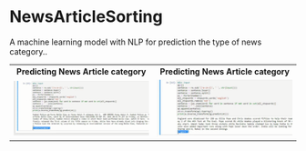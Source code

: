 # NewsArticleSorting
A machine learning model with NLP for prediction the type of news category..



<table>
    <tr>
        <th>Predicting News Article category</th>
        <th>Predicting News Article category</th>
    </tr>
    <tr>
        <td width="50%">
            <a href="https://nlp-3p34g8rtwjkt4nb8yl.web.codequotient.com">
                <img src="https://github.com/vaibhavchopra7/NewsArticleSorting/blob/e70d13eb887894933197871f057895edda525aad/Picture1.png" width="100%">
            </a>
        </td>
        <td width="50%">
            <a href="https://nlp-3p34g8rtwjkt4nb8yl.web.codequotient.com">
                <img src="https://github.com/vaibhavchopra7/NewsArticleSorting/blob/e70d13eb887894933197871f057895edda525aad/Picture2.png" width="100%">
            </a>
        </td>
    </tr>
   
</table>



